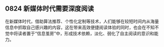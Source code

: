 ## 0824 新媒体时代需要深度阅读

在新媒体时代，借助算法推荐、个性化定制等技术，人们能够在较短时间内从海量信息中抓取自己感兴趣的内容，这在带来高效便捷阅读体验的同时，也会在不知不觉中将读者置于“信息茧房”中，形成技术依赖，淡化、弱化了自主阅读的意识和能力。